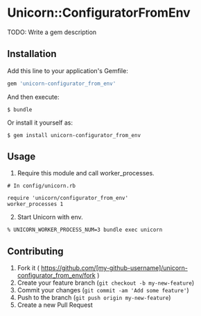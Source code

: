 # Unicorn::ConfiguratorFromEnv

TODO: Write a gem description

## Installation

Add this line to your application's Gemfile:

```ruby
gem 'unicorn-configurator_from_env'
```

And then execute:

    $ bundle

Or install it yourself as:

    $ gem install unicorn-configurator_from_env

## Usage
1. Require this module and call worker_processes.

```
# In config/unicorn.rb

require 'unicorn/configurator_from_env'
worker_processes 1
```

2. Start Unicorn with env.

```
% UNICORN_WORKER_PROCESS_NUM=3 bundle exec unicorn
```

## Contributing

1. Fork it ( https://github.com/[my-github-username]/unicorn-configurator_from_env/fork )
2. Create your feature branch (`git checkout -b my-new-feature`)
3. Commit your changes (`git commit -am 'Add some feature'`)
4. Push to the branch (`git push origin my-new-feature`)
5. Create a new Pull Request
